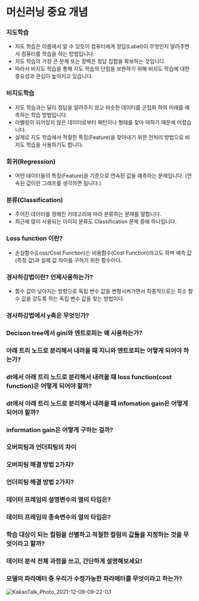 # 머신러닝 중요 개념

### 지도학습
- 지도 학습은 이름에서 알 수 있듯이 컴퓨터에게 정답(Label)이 무엇인지 알려주면서 컴퓨터를 학습을 하는 방법입니다.
- 지도 학습의 가장 큰 문제 또는 장벽은 정답 집합을 확보하는 것입니다.
- 따라서 비지도 학습을 통해 지도 학습의 단점을 보완하기 위해 비지도 학습에 대한 중요성과 관심이 높아지고 있습니다.


### 비지도학습
- 지도 학습과는 달리 정답을 알려주지 않고 비슷한 데이터를 군집화 하여 미래를 예측하는 학습 방법입니다.
- 라벨링이 되어있지 않은 데이터로부터 패턴이나 형태를 찾아 야하기 때문에 어렵습니다.
- 실제로 지도 학습에서 적절한 특징(Feature)을 찾아내기 위한 전처리 방법으로 비지도 학습을 사용하기도 합니다.


### 회귀(Regression)
- 어떤 데이터들의 특징(Feature)을 기준으로 연속된 값을 예측하는 문제입니다. (연속된 값이란 그래프를 생각하면 됩니다.)


### 분류(Classification)
- 주어진 데이터를 정해진 카테고리에 따라 분류하는 문제를 말합니다.
- 최근에 많이 사용되는 이미지 분류도 Classification 문제 중에 하나입니다.

### Loss function 이란?
- 손실함수(Loss/Cost Function)는 비용함수(Cost Function)라고도 하며 예측 값(측정 값)과 실제 값 차이를 구하기 위한 함수이다.

### 경사하강법이란? 언제사용하는가?
- 함수 값이 낮아지는 방향으로 독립 변수 값을 변형시켜가면서 최종적으로는 최소 함수 값을 갖도록 하는 독립 변수 값을 찾는 방법이다.

### 경사하강법에서 y축은 무엇인가?

### Decison tree에서 gini와 엔트로피는 왜 사용하는가?

### 아래 트리 노드로 분리해서 내려올 때 지니와 엔트로피는 어떻게 되어야 하는가?

### dt에서 아래 트리 노드로 분리해서 내려올 때 loss function(cost function)은 어떻게 되어야 할까?

### dt애서 아래 트리 노드로 분리해서 내려올 때 infomation gain은 어떻게 되어야 할까?

### information gain은 어떻게 구하는 걸까?

### 오버피팅과 언더피팅의 차이

### 오버피팅 해결 방법 2가지?

### 언더피팅 해결 방법 2가지?

### 데이터 프레임의 설명변수의 열의 타입은?

### 데이터 프레임의 종속변수의 열의 타입은?

### 학습 대상이 되는 컬럼을 선별하고 적절한 컬럼의 값들을 지정하는 것을 무엇이라고 할까?

### 데이터 분석 전체 과정을 쓰고, 간단하게 설명해보세요!

### 모델의 파라메터 중 우리가 수정가능한 파라메터를 무엇이라고 하는가?


![KakaoTalk_Photo_2021-12-09-09-22-03](https://user-images.githubusercontent.com/89058117/145312010-b70bcd1e-ed09-4b53-b5f4-f106a305ffa3.jpeg)
